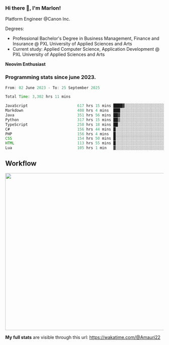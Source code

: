 
### Hi there 👋, I'm Marlon!

Platform Engineer @Canon Inc.

Degrees: 
- Professional Bachelor's Degree in Business Management, Finance and Insurance @ PXL University of Applied Sciences and Arts
- Current study: Applied Computer Science, Application Development @ PXL University of Applied Sciences and Arts

**Neovim Enthusiast**

### Programming stats since june 2023.
<!--START_SECTION:waka-->

```java
From: 02 June 2023 - To: 25 September 2025

Total Time: 3,302 hrs 11 mins

JavaScript                      617 hrs 15 mins ████▓░░░░░░░░░░░░░░░░░░░░   18.29 %
Markdown                        408 hrs 4 mins  ███░░░░░░░░░░░░░░░░░░░░░░   12.09 %
Java                            351 hrs 56 mins ██▓░░░░░░░░░░░░░░░░░░░░░░   10.43 %
Python                          317 hrs 15 mins ██▒░░░░░░░░░░░░░░░░░░░░░░   09.40 %
TypeScript                      258 hrs 18 mins ██░░░░░░░░░░░░░░░░░░░░░░░   07.65 %
C#                              156 hrs 44 mins █░░░░░░░░░░░░░░░░░░░░░░░░   04.64 %
PHP                             156 hrs 4 mins  █░░░░░░░░░░░░░░░░░░░░░░░░   04.62 %
CSS                             154 hrs 50 mins █░░░░░░░░░░░░░░░░░░░░░░░░   04.59 %
HTML                            113 hrs 55 mins █░░░░░░░░░░░░░░░░░░░░░░░░   03.38 %
Lua                             105 hrs 1 min   ▓░░░░░░░░░░░░░░░░░░░░░░░░   03.11 %
```

<!--END_SECTION:waka-->

## Workflow
<a href="https://wakatime.com"><img width="750" height="500" src="https://wakatime.com/share/@Amauri22/c9755ad7-b574-44e4-a9ee-ddb3582724ea.png" /></a>

**My full stats** are visible through this url: https://wakatime.com/@Amauri22
